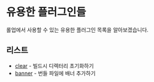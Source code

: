 # 유용한 플러그인들

롤업에서 사용할 수 있는 유용한 플러그인 목록을 알아보겠습니다.

## 리스트

- [clear](https://github.com/BitYoungjae/AboutRollup/blob/master/articles/%ED%94%8C%EB%9F%AC%EA%B7%B8%EC%9D%B8%EB%93%A4/rollup-plugin-clear.md) - 빌드시 디렉터리 초기화하기
- [banner](https://github.com/BitYoungjae/AboutRollup/blob/master/articles/%ED%94%8C%EB%9F%AC%EA%B7%B8%EC%9D%B8%EB%93%A4/rollup-plugin-banner.md) - 번들 파일에 배너 추가하기
